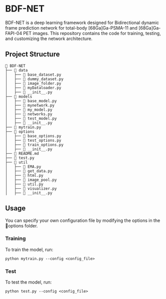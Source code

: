 # BDF-NET

BDF-NET is a deep learning framework designed for Bidirectional dynamic frame prediction network for total-body  [68Ga]Ga-PSMA-11 and [68Ga]Ga-FAPI-04 PET images. This repository contains the code for training, testing, and customizing the network architecture.

## Project Structure

```plaintext
📂 BDF-NET
├── 📁 data
│   ├── 📄 base_dataset.py
│   ├── 📄 dummy_dataset.py
│   ├── 📄 image_folder.py
│   ├── 📄 myDataloader.py
│   ├── 📄 __init__.py
├── 📁 models
│   ├── 📄 base_model.py
│   ├── 📄 mynetwork.py
│   ├── 📄 my_model.py
│   ├── 📄 networks.py
│   ├── 📄 test_model.py
│   ├── 📄 __init__.py
├── 📄 mytrain.py
├── 📁 options
│   ├── 📄 base_options.py
│   ├── 📄 test_options.py
│   ├── 📄 train_options.py
│   ├── 📄 __init__.py
├── 📄 README.md
├── 📄 test.py
├── 📁 util
│   ├── 📄 EMA.py
│   ├── 📄 get_data.py
│   ├── 📄 html.py
│   ├── 📄 image_pool.py
│   ├── 📄 util.py
│   ├── 📄 visualizer.py
│   ├── 📄 __init__.py
```
## Usage
You can specify your own configuration file by modifying the options in the 📁options folder.
### Training
To train the model, run:
```
python mytrain.py --config <config_file>
```
### Test
To test the model, run:
```
python test.py --config <config_file>
```

